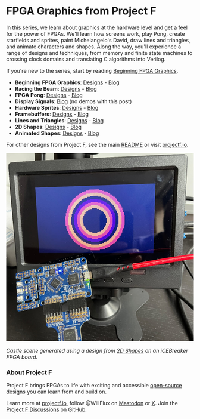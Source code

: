 # FPGA Graphics from Project F

In this series, we learn about graphics at the hardware level and get a feel for the power of FPGAs. We'll learn how screens work, play Pong, create starfields and sprites, paint Michelangelo's David, draw lines and triangles, and animate characters and shapes. Along the way, you'll experience a range of designs and techniques, from memory and finite state machines to crossing clock domains and translating C algorithms into Verilog.

If you're new to the series, start by reading [Beginning FPGA Graphics](https://projectf.io/posts/fpga-graphics/).

* **Beginning FPGA Graphics**: [Designs](fpga-graphics) - [Blog](https://projectf.io/posts/fpga-graphics/)
* **Racing the Beam**: [Designs](racing-the-beam) - [Blog](https://projectf.io/posts/racing-the-beam/)
* **FPGA Pong**: [Designs](pong) - [Blog](https://projectf.io/posts/fpga-pong/)
* **Display Signals**: [Blog](https://projectf.io/posts/display-signals/) (no demos with this post)
* **Hardware Sprites**: [Designs](hardware-sprites) - [Blog](https://projectf.io/posts/hardware-sprites/)
* **Framebuffers**: [Designs](framebuffers) - [Blog](https://projectf.io/posts/framebuffers/)
* **Lines and Triangles**: [Designs](lines-and-triangles) - [Blog](https://projectf.io/posts/lines-and-triangles/)
* **2D Shapes**: [Designs](2d-shapes) - [Blog](https://projectf.io/posts/fpga-shapes/)
* **Animated Shapes**: [Designs](animated-shapes) - [Blog](https://projectf.io/posts/animated-shapes/)

For other designs from Project F, see the main [README](../README.md) or visit [projectf.io](https://projectf.io/).

![](../doc/img/2d-shapes.jpg?raw=true "")

_Castle scene generated using a design from [2D Shapes](2d-shapes) on an iCEBreaker FPGA board._

### About Project F

Project F brings FPGAs to life with exciting and accessible [open-source](../LICENSE) designs you can learn from and build on.

Learn more at [projectf.io](https://projectf.io/), follow @WillFlux on [Mastodon](https://mastodon.social/@WillFlux) or [X](https://x.com/WillFlux). Join the [Project F Discussions](https://github.com/projf/projf-explore/discussions) on GitHub.
